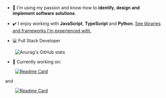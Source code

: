 - 🚀 I'm using my passion and know-how to 𝐢𝐝𝐞𝐧𝐭𝐢𝐟𝐲, 𝐝𝐞𝐬𝐢𝐠𝐧 𝐚𝐧𝐝 𝐢𝐦𝐩𝐥𝐞𝐦𝐞𝐧𝐭 𝐬𝐨𝐟𝐭𝐰𝐚𝐫𝐞 𝐬𝐨𝐥𝐮𝐭𝐢𝐨𝐧𝐬.

- ✔️ I enjoy working with 𝐉𝐚𝐯𝐚𝐒𝐜𝐫𝐢𝐩𝐭, 𝐓𝐲𝐩𝐞𝐒𝐜𝐫𝐢𝐩𝐭 and 𝐏𝐲𝐭𝐡𝐨𝐧. [See libraries and frameworks I'm experienced with.](./techstack.md)

- 💻 Full Stack Developer

&nbsp;&nbsp;&nbsp;&nbsp;&nbsp;&nbsp;&nbsp;&nbsp;![Anurag's GitHub stats](https://github-readme-stats.vercel.app/api?username=devcatalin&show_icons=true&theme=chartreuse-dark&hide_rank=true)

- 🔨 Currently working on:

&nbsp;&nbsp;&nbsp;&nbsp;&nbsp;&nbsp;&nbsp;&nbsp;[![Readme Card](https://github-readme-stats.vercel.app/api/pin/?username=kubeshop&repo=monokle&theme=chartreuse-dark)](https://github.com/kubeshop/testkube)

and  

&nbsp;&nbsp;&nbsp;&nbsp;&nbsp;&nbsp;&nbsp;&nbsp;[![Readme Card](https://github-readme-stats.vercel.app/api/pin/?username=kubeshop&repo=monokle&theme=chartreuse-dark)](https://github.com/kubeshop/monokle)
